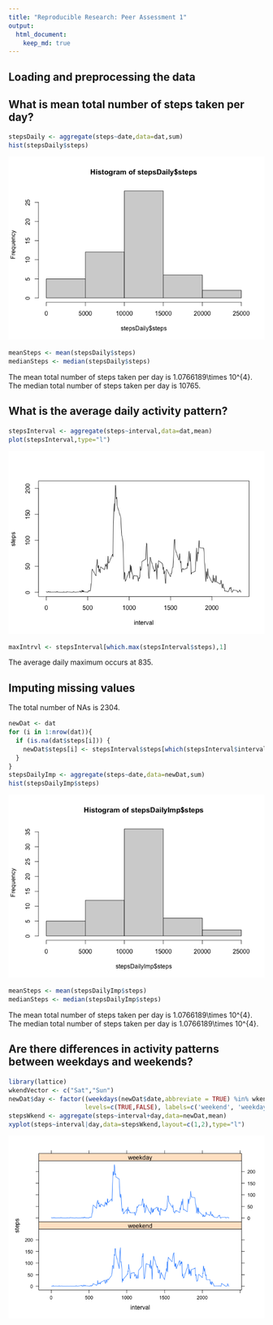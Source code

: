 ```yaml
---
title: "Reproducible Research: Peer Assessment 1"
output: 
  html_document:
    keep_md: true
---
```



## Loading and preprocessing the data



## What is mean total number of steps taken per day?

```r
stepsDaily <- aggregate(steps~date,data=dat,sum)
hist(stepsDaily$steps)
```

![](PA1_template_files/figure-html/unnamed-chunk-2-1.png)<!-- -->

```r
meanSteps <- mean(stepsDaily$steps)
medianSteps <- median(stepsDaily$steps)
```
The mean total number of steps taken per day is 1.0766189\times 10^{4}.
The median total number of steps taken per day is 10765.


## What is the average daily activity pattern?

```r
stepsInterval <- aggregate(steps~interval,data=dat,mean)
plot(stepsInterval,type="l")
```

![](PA1_template_files/figure-html/unnamed-chunk-3-1.png)<!-- -->

```r
maxIntrvl <- stepsInterval[which.max(stepsInterval$steps),1]
```
The average daily maximum occurs at 835.


## Imputing missing values

The total number of NAs is 2304.


```r
newDat <- dat
for (i in 1:nrow(dat)){
  if (is.na(dat$steps[i])) {
    newDat$steps[i] <- stepsInterval$steps[which(stepsInterval$interval==dat$interval[i])]
  }
}
stepsDailyImp <- aggregate(steps~date,data=newDat,sum)
hist(stepsDailyImp$steps)
```

![](PA1_template_files/figure-html/unnamed-chunk-5-1.png)<!-- -->

```r
meanSteps <- mean(stepsDailyImp$steps)
medianSteps <- median(stepsDailyImp$steps)
```
The mean total number of steps taken per day is 1.0766189\times 10^{4}.
The median total number of steps taken per day is 1.0766189\times 10^{4}.



## Are there differences in activity patterns between weekdays and weekends?

```r
library(lattice)
wkendVector <- c("Sat","Sun")
newDat$day <- factor((weekdays(newDat$date,abbreviate = TRUE) %in% wkendVector),
                     levels=c(TRUE,FALSE), labels=c('weekend', 'weekday'))
stepsWkend <- aggregate(steps~interval+day,data=newDat,mean)
xyplot(steps~interval|day,data=stepsWkend,layout=c(1,2),type="l")
```

![](PA1_template_files/figure-html/unnamed-chunk-6-1.png)<!-- -->
